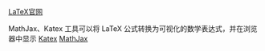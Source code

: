 
[LaTeX官网](https://www.latex-project.org/about/)

MathJax、Katex 工具可以将 LaTeX 公式转换为可视化的数学表达式，并在浏览器中显示
[Katex](https://katex.org/)
[MathJax](https://www.mathjax.org/#features)